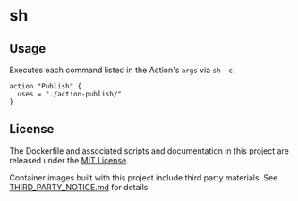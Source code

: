 # sh

## Usage

Executes each command listed in the Action's `args` via `sh -c`.

```
action "Publish" {
  uses = "./action-publish/"
}
```

## License

The Dockerfile and associated scripts and documentation in this project are released under the [MIT License](LICENSE).

Container images built with this project include third party materials. See [THIRD_PARTY_NOTICE.md](THIRD_PARTY_NOTICE.md) for details.